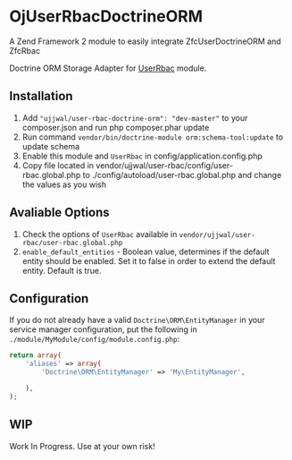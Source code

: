 OjUserRbacDoctrineORM
=====================

A Zend Framework 2 module to easily integrate ZfcUserDoctrineORM and ZfcRbac


Doctrine ORM Storage Adapter for [UserRbac](https://github.com/ojhaujjwal/UserRbac) module.

## Installation
1. Add `"ujjwal/user-rbac-doctrine-orm": "dev-master"` to your composer.json and run php composer.phar update
2. Run command `vendor/bin/doctrine-module orm:schema-tool:update` to update schema
4. Enable this module and `UserRbac` in config/application.config.php
5. Copy file located in vendor/ujjwal/user-rbac/config/user-rbac.global.php to ./config/autoload/user-rbac.global.php and change the values as you wish

## Avaliable Options
1. Check the options of `UserRbac` available in `vendor/ujjwal/user-rbac/user-rbac.global.php`
2. `enable_default_entities` - Boolean value, determines if the default entity should be enabled. Set it to false in order to extend the default entity. Default is true.

## Configuration
If you do not already have a valid `Doctrine\ORM\EntityManager` in your service manager configuration, put the following in `./module/MyModule/config/module.config.php`:

```php
return array(
    'aliases' => array(
        'Doctrine\ORM\EntityManager' => 'My\EntityManager',

    ),
);
```

## WIP
Work In Progress. Use at your own risk!
